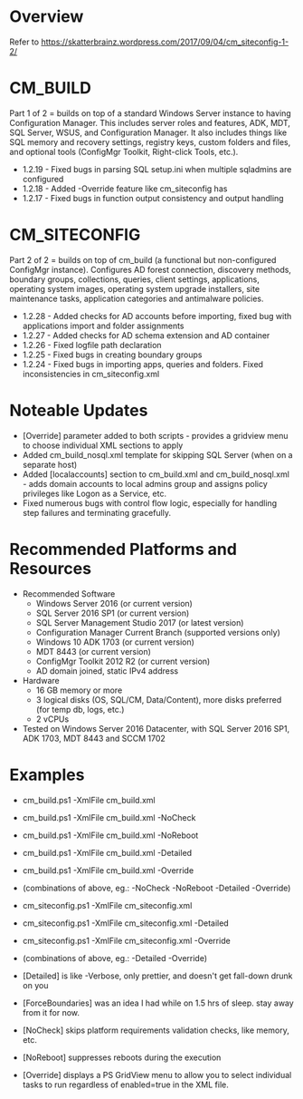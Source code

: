 # Overview

Refer to https://skatterbrainz.wordpress.com/2017/09/04/cm_siteconfig-1-2/

# CM_BUILD

Part 1 of 2 = builds on top of a standard Windows Server instance to having Configuration Manager.  This includes server roles and features, ADK, MDT, SQL Server, WSUS, and Configuration Manager.  It also includes things like SQL memory and recovery settings, registry keys, custom folders and files, and optional tools (ConfigMgr Toolkit, Right-click Tools, etc.).

* 1.2.19 - Fixed bugs in parsing SQL setup.ini when multiple sqladmins are configured
* 1.2.18 - Added -Override feature like cm_siteconfig has
* 1.2.17 - Fixed bugs in function output consistency and output handling
 
# CM_SITECONFIG

Part 2 of 2 = builds on top of cm_build (a functional but non-configured ConfigMgr instance).  Configures AD forest connection, discovery methods, boundary groups, collections, queries, client settings, applications, operating system images, operating system upgrade installers, site maintenance tasks, application categories and antimalware policies. 

* 1.2.28 - Added checks for AD accounts before importing, fixed bug with applications import and folder assignments
* 1.2.27 - Added checks for AD schema extension and AD container
* 1.2.26 - Fixed logfile path declaration
* 1.2.25 - Fixed bugs in creating boundary groups
* 1.2.24 - Fixed bugs in importing apps, queries and folders. Fixed inconsistencies in cm_siteconfig.xml

# Noteable Updates

* [Override] parameter added to both scripts - provides a gridview menu to choose individual XML sections to apply
* Added cm_build_nosql.xml template for skipping SQL Server (when on a separate host)
* Added [localaccounts] section to cm_build.xml and cm_build_nosql.xml - adds domain accounts to local admins group and assigns policy privileges like Logon as a Service, etc.
* Fixed numerous bugs with control flow logic, especially for handling step failures and terminating gracefully.

# Recommended Platforms and Resources

* Recommended Software
  * Windows Server 2016 (or current version)
  * SQL Server 2016 SP1 (or current version)
  * SQL Server Management Studio 2017 (or latest version)
  * Configuration Manager Current Branch (supported versions only)
  * Windows 10 ADK 1703 (or current version)
  * MDT 8443 (or current version)
  * ConfigMgr Toolkit 2012 R2 (or current version)
  * AD domain joined, static IPv4 address
* Hardware
  * 16 GB memory or more
  * 3 logical disks (OS, SQL/CM, Data/Content), more disks preferred (for temp db, logs, etc.)
  * 2 vCPUs
* Tested on Windows Server 2016 Datacenter, with SQL Server 2016 SP1, ADK 1703, MDT 8443 and SCCM 1702

# Examples

* cm_build.ps1 -XmlFile cm_build.xml
* cm_build.ps1 -XmlFile cm_build.xml -NoCheck
* cm_build.ps1 -XmlFile cm_build.xml -NoReboot
* cm_build.ps1 -XmlFile cm_build.xml -Detailed
* cm_build.ps1 -XmlFile cm_build.xml -Override
* (combinations of above, eg.: -NoCheck -NoReboot -Detailed -Override)

* cm_siteconfig.ps1 -XmlFile cm_siteconfig.xml
* cm_siteconfig.ps1 -XmlFile cm_siteconfig.xml -Detailed
* cm_siteconfig.ps1 -XmlFile cm_siteconfig.xml -Override
* (combinations of above, eg.: -Detailed -Override)

* [Detailed] is like -Verbose, only prettier, and doesn't get fall-down drunk on you
* [ForceBoundaries] was an idea I had while on 1.5 hrs of sleep. stay away from it for now.
* [NoCheck] skips platform requirements validation checks, like memory, etc.
* [NoReboot] suppresses reboots during the execution
* [Override] displays a PS GridView menu to allow you to select individual tasks to run regardless of enabled=true in the XML file.
